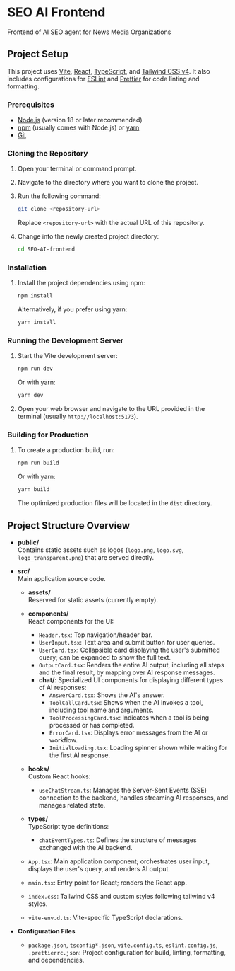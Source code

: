# SEO AI Frontend

Frontend of AI SEO agent for News Media Organizations

## Project Setup

This project uses [Vite](https://vitejs.dev/), [React](https://react.dev/), [TypeScript](https://www.typescriptlang.org/), and [Tailwind CSS v4](https://tailwindcss.com/). It also includes configurations for [ESLint](https://eslint.org/) and [Prettier](https://prettier.io/) for code linting and formatting.

### Prerequisites

*   [Node.js](https://nodejs.org/) (version 18 or later recommended)
*   [npm](https://www.npmjs.com/) (usually comes with Node.js) or [yarn](https://yarnpkg.com/)
*   [Git](https://git-scm.com/)

### Cloning the Repository

1.  Open your terminal or command prompt.
2.  Navigate to the directory where you want to clone the project.
3.  Run the following command:

    ```bash
    git clone <repository-url>
    ```

    Replace `<repository-url>` with the actual URL of this repository.

4.  Change into the newly created project directory:

    ```bash
    cd SEO-AI-frontend
    ```

### Installation

1.  Install the project dependencies using npm:

    ```bash
    npm install
    ```

    Alternatively, if you prefer using yarn:

    ```bash
    yarn install
    ```

### Running the Development Server

1.  Start the Vite development server:

    ```bash
    npm run dev
    ```

    Or with yarn:

    ```bash
    yarn dev
    ```

2.  Open your web browser and navigate to the URL provided in the terminal (usually `http://localhost:5173`).

### Building for Production

1.  To create a production build, run:

    ```bash
    npm run build
    ```

    Or with yarn:

    ```bash
    yarn build
    ```

    The optimized production files will be located in the `dist` directory.

## Project Structure Overview

- **public/**  
  Contains static assets such as logos (`logo.png`, `logo.svg`, `logo_transparent.png`) that are served directly.

- **src/**  
  Main application source code.

  - **assets/**  
    Reserved for static assets (currently empty).

  - **components/**  
    React components for the UI:
    - `Header.tsx`: Top navigation/header bar.
    - `UserInput.tsx`: Text area and submit button for user queries.
    - `UserCard.tsx`: Collapsible card displaying the user's submitted query; can be expanded to show the full text.
    - `OutputCard.tsx`: Renders the entire AI output, including all steps and the final result, by mapping over AI response messages.
    - **chat/**: Specialized UI components for displaying different types of AI responses:
      - `AnswerCard.tsx`: Shows the AI's answer.
      - `ToolCallCard.tsx`: Shows when the AI invokes a tool, including tool name and arguments.
      - `ToolProcessingCard.tsx`: Indicates when a tool is being processed or has completed.
      - `ErrorCard.tsx`: Displays error messages from the AI or workflow.
      - `InitialLoading.tsx`: Loading spinner shown while waiting for the first AI response.

  - **hooks/**  
    Custom React hooks:
    - `useChatStream.ts`: Manages the Server-Sent Events (SSE) connection to the backend, handles streaming AI responses, and manages related state.

  - **types/**  
    TypeScript type definitions:
    - `chatEventTypes.ts`: Defines the structure of messages exchanged with the AI backend.

  - `App.tsx`: Main application component; orchestrates user input, displays the user's query, and renders AI output.
  - `main.tsx`: Entry point for React; renders the React app.
  - `index.css`: Tailwind CSS and custom styles following tailwind v4 styles.
  - `vite-env.d.ts`: Vite-specific TypeScript declarations.

- **Configuration Files**  
  - `package.json`, `tsconfig*.json`, `vite.config.ts`, `eslint.config.js`, `.prettierrc.json`: Project configuration for build, linting, formatting, and dependencies.